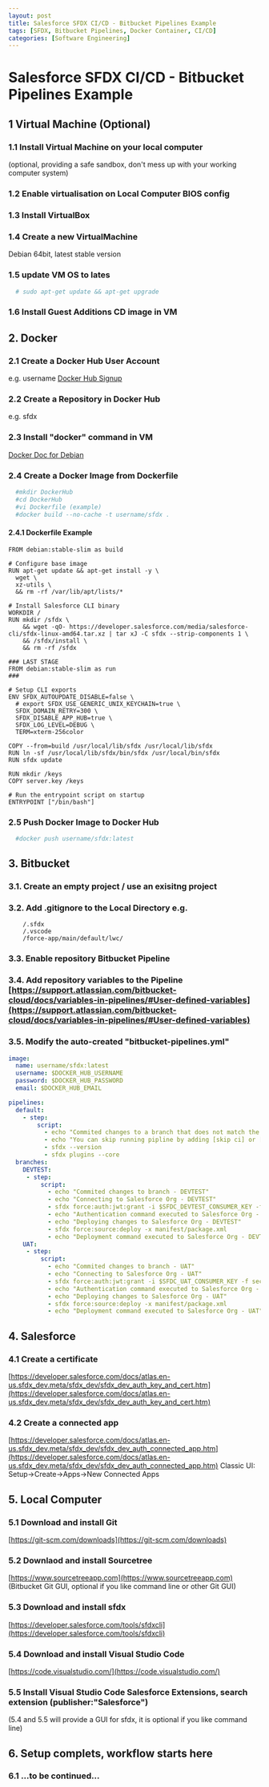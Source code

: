 ```yaml
---
layout: post
title: Salesforce SFDX CI/CD - Bitbucket Pipelines Example
tags: [SFDX, Bitbucket Pipelines, Docker Container, CI/CD]
categories: [Software Engineering]
---
```


# Salesforce SFDX CI/CD - Bitbucket Pipelines Example

## 1 Virtual Machine (Optional) 

### 1.1 Install Virtual Machine on your local computer 
(optional, providing a safe sandbox, don't mess up with your working computer system)
### 1.2 Enable virtualisation on Local Computer BIOS config
### 1.3 Install VirtualBox
### 1.4 Create a new VirtualMachine
Debian 64bit, latest stable version
### 1.5 update VM OS to lates
```bash
  # sudo apt-get update && apt-get upgrade
```  
### 1.6 Install Guest Additions CD image in VM 

## 2. Docker

### 2.1 Create a Docker Hub User Account 
e.g.  username  [Docker Hub Signup](https://hub.docker.com/signup)
### 2.2 Create a Repository in Docker Hub 
e.g. sfdx
### 2.3 Install "docker" command in VM 
[Docker Doc for Debian](https://docs.docker.com/install/linux/docker-ce/debian/)
### 2.4 Create a Docker Image from Dockerfile
```bash
  #mkdir DockerHub
  #cd DockerHub
  #vi Dockerfile (example)
  #docker build --no-cache -t username/sfdx .
```  
#### 2.4.1 Dockerfile Example
```
FROM debian:stable-slim as build

# Configure base image
RUN apt-get update && apt-get install -y \
  wget \
  xz-utils \
  && rm -rf /var/lib/apt/lists/*

# Install Salesforce CLI binary
WORKDIR /
RUN mkdir /sfdx \
    && wget -qO- https://developer.salesforce.com/media/salesforce-cli/sfdx-linux-amd64.tar.xz | tar xJ -C sfdx --strip-components 1 \
    && /sfdx/install \
    && rm -rf /sfdx

### LAST STAGE
FROM debian:stable-slim as run
###

# Setup CLI exports
ENV SFDX_AUTOUPDATE_DISABLE=false \
  # export SFDX_USE_GENERIC_UNIX_KEYCHAIN=true \
  SFDX_DOMAIN_RETRY=300 \
  SFDX_DISABLE_APP_HUB=true \
  SFDX_LOG_LEVEL=DEBUG \
  TERM=xterm-256color

COPY --from=build /usr/local/lib/sfdx /usr/local/lib/sfdx
RUN ln -sf /usr/local/lib/sfdx/bin/sfdx /usr/local/bin/sfdx
RUN sfdx update

RUN mkdir /keys
COPY server.key /keys

# Run the entrypoint script on startup
ENTRYPOINT ["/bin/bash"]
```

### 2.5 Push Docker Image to Docker Hub
```bash
  #docker push username/sfdx:latest
```

## 3. Bitbucket

### 3.1. Create an empty project / use an exisitng project
### 3.2. Add .gitignore to the Local Directory e.g.
```
	/.sfdx
	/.vscode
	/force-app/main/default/lwc/
```  
### 3.3. Enable repository Bitbucket Pipeline
### 3.4. Add repository variables to the Pipeline [https://support.atlassian.com/bitbucket-cloud/docs/variables-in-pipelines/#User-defined-variables](https://support.atlassian.com/bitbucket-cloud/docs/variables-in-pipelines/#User-defined-variables)
### 3.5. Modify the auto-created "bitbucket-pipelines.yml"
```yaml
image:
  name: username/sfdx:latest
  username: $DOCKER_HUB_USERNAME
  password: $DOCKER_HUB_PASSWORD
  email: $DOCKER_HUB_EMAIL

pipelines:
  default:
    - step:
        script:
          - echo "Commited changes to a branch that does not match the listed branches in bitbucket-pipelines.yml."
          - echo "You can skip running pipline by adding [skip ci] or [ci skip] (with []) to the git commit message."
          - sfdx --version
          - sfdx plugins --core
  branches:
    DEVTEST:
     - step:
         script:
           - echo "Commited changes to branch - DEVTEST"
           - echo "Connecting to Salesforce Org - DEVTEST"
           - sfdx force:auth:jwt:grant -i $SFDC_DEVTEST_CONSUMER_KEY -f security/jwt.key -u $SFDC_DEVTEST_USER -d -s -a DEVTEST -r $SFDC_DEVTEST_URL
           - echo "Authentication command executed to Salesforce Org - DEVTEST"
           - echo "Deploying changes to Salesforce Org - DEVTEST"
           - sfdx force:source:deploy -x manifest/package.xml
           - echo "Deployment command executed to Salesforce Org - DEVTEST"
    UAT:
     - step:
         script:
           - echo "Commited changes to branch - UAT"
           - echo "Connecting to Salesforce Org - UAT"
           - sfdx force:auth:jwt:grant -i $SFDC_UAT_CONSUMER_KEY -f security/jwt.key -u $SFDC_UAT_USER -d -s -a UAT -r $SFDC_UAT_URL
           - echo "Authentication command executed to Salesforce Org - UAT"
           - echo "Deploying changes to Salesforce Org - UAT"
           - sfdx force:source:deploy -x manifest/package.xml
           - echo "Deployment command executed to Salesforce Org - UAT"
```

## 4. Salesforce

### 4.1 Create a certificate
[https://developer.salesforce.com/docs/atlas.en-us.sfdx_dev.meta/sfdx_dev/sfdx_dev_auth_key_and_cert.htm](https://developer.salesforce.com/docs/atlas.en-us.sfdx_dev.meta/sfdx_dev/sfdx_dev_auth_key_and_cert.htm)
### 4.2 Create a connected app
[https://developer.salesforce.com/docs/atlas.en-us.sfdx_dev.meta/sfdx_dev/sfdx_dev_auth_connected_app.htm](https://developer.salesforce.com/docs/atlas.en-us.sfdx_dev.meta/sfdx_dev/sfdx_dev_auth_connected_app.htm)
Classic UI: Setup->Create->Apps->New Connected Apps

## 5. Local Computer

### 5.1 Download and install Git 
[https://git-scm.com/downloads](https://git-scm.com/downloads)
### 5.2 Downlaod and install Sourcetree 
[https://www.sourcetreeapp.com](https://www.sourcetreeapp.com) (Bitbucket Git GUI, optional if you like command line or other Git GUI) 
### 5.3 Download and install sfdx 
[https://developer.salesforce.com/tools/sfdxcli](https://developer.salesforce.com/tools/sfdxcli)
### 5.4 Download and install Visual Studio Code 
[https://code.visualstudio.com/](https://code.visualstudio.com/) 
### 5.5 Install Visual Studio Code Salesforce Extensions, search extension (publisher:"Salesforce") 
(5.4 and 5.5 will provide a GUI for sfdx, it is optional if you like command line)

## 6. Setup complets, workflow starts here

### 6.1 ...to be continued...
